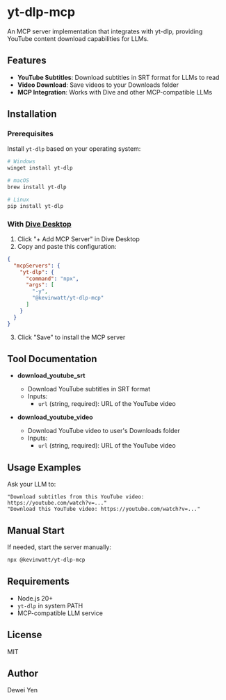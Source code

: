 # yt-dlp-mcp

An MCP server implementation that integrates with yt-dlp, providing YouTube content download capabilities for LLMs.

## Features

* **YouTube Subtitles**: Download subtitles in SRT format for LLMs to read
* **Video Download**: Save videos to your Downloads folder
* **MCP Integration**: Works with Dive and other MCP-compatible LLMs

## Installation

### Prerequisites

Install `yt-dlp` based on your operating system:

```bash
# Windows
winget install yt-dlp

# macOS
brew install yt-dlp

# Linux
pip install yt-dlp
```

### With [Dive Desktop](https://github.com/OpenAgentPlatform/Dive)

1. Click "+ Add MCP Server" in Dive Desktop
2. Copy and paste this configuration:

```json
{
  "mcpServers": {
    "yt-dlp": {
      "command": "npx",
      "args": [
        "-y",
        "@kevinwatt/yt-dlp-mcp"
      ]
    }
  }
}
```
3. Click "Save" to install the MCP server

## Tool Documentation

* **download_youtube_srt**
  * Download YouTube subtitles in SRT format
  * Inputs:
    * `url` (string, required): URL of the YouTube video

* **download_youtube_video**
  * Download YouTube video to user's Downloads folder
  * Inputs:
    * `url` (string, required): URL of the YouTube video

## Usage Examples

Ask your LLM to:
```
"Download subtitles from this YouTube video: https://youtube.com/watch?v=..."
"Download this YouTube video: https://youtube.com/watch?v=..."
```

## Manual Start

If needed, start the server manually:
```bash
npx @kevinwatt/yt-dlp-mcp
```

## Requirements

* Node.js 20+
* `yt-dlp` in system PATH
* MCP-compatible LLM service

## License

MIT

## Author

Dewei Yen

